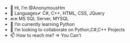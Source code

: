 - 👋 Hi, I’m @AnonymousHm
- 👀 Languages✔ C#, C++, HTML, CSS, JQuery
- 🔙🔚 MS SQL Server, MYSQL
- 🌱 I’m currently learning Python
- 💞️ I’m looking to collaborate on Python,C#,C++ Projects
- 📫 How to reach me? => You Can't

<!---
AnonymousHm/AnonymousHm is a ✨ special ✨ repository because its `README.md` (this file) appears on your GitHub profile.
You can click the Preview link to take a look at your changes.
--->
